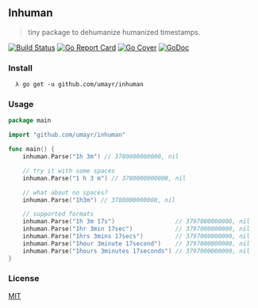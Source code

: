 ## Inhuman
> tiny package to dehumanize humanized timestamps. 

[![Build Status](https://travis-ci.org/umayr/inhuman.svg?branch=master)](https://travis-ci.org/umayr/inhuman) [![Go Report Card](https://goreportcard.com/badge/github.com/umayr/inhuman)](https://goreportcard.com/report/github.com/umayr/inhuman) [![Go Cover](http://gocover.io/_badge/github.com/umayr/inhuman)](http://gocover.io/github.com/umayr/inhuman) [![GoDoc](https://godoc.org/github.com/umayr/inhuman?status.svg)](https://godoc.org/github.com/umayr/inhuman)
### Install

```
  λ go get -u github.com/umayr/inhuman
```

### Usage

```go
package main

import "github.com/umayr/inhuman"

func main() {
	inhuman.Parse("1h 3m") // 3780000000000, nil

	// try it with some spaces
	inhuman.Parse("1 h 3 m") // 3780000000000, nil

	// what about no spaces?
	inhuman.Parse("1h3m") // 3780000000000, nil

	// supported formats
	inhuman.Parse("1h 3m 17s")                 // 3797000000000, nil
	inhuman.Parse("1hr 3min 17sec")            // 3797000000000, nil
	inhuman.Parse("1hrs 3mins 17secs")         // 3797000000000, nil
	inhuman.Parse("1hour 3minute 17second")    // 3797000000000, nil
	inhuman.Parse("1hours 3minutes 17seconds") // 3797000000000, nil
}

```

### License

[MIT](https://github.com/umayr/inhuman/blob/master/LICENSE)
